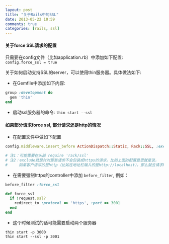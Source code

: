 ```yaml
---
layout: post
title: "关于Rails中的SSL"
date: 2013-05-22 10:59
comments: true
categories: [rails, ssl]
---
```


#### 关于force SSL请求的配置
只需要在config文件（比如application.rb）中添加如下配置:  
`config.force_ssl = true`  

关于如何启动支持SSL的server，可以使用thin服务器。具体做法如下:  

* 在Gemfile中添加如下内容:  

```ruby
group :development do
  gem 'thin'
end
```


* 启动ssl服务器的命令: `thin start --ssl`  

#### 如果部分请求force ssl, 部分请求还是http的情况

* 在配置文件中做如下配置  

```ruby
config.middleware.insert_before ActionDispatch::Static, Rack::SSL, :exclude => proc { |env| env['HTTPS'] != 'on' }

# 注1：可能需要在头部 require 'rack/ssl'
# 注2：exclude就是针对那些请求不会包装成https的请求。比如上面的配置意思就是说，  
#     如果客户请求的是http（比如在地址栏输入的是http://localhost），那么就去请求http
```

* 在需要强制https的controller中添加 `before_filter`, 例如：  

```ruby
before_filter :force_ssl

def force_ssl
  if !request.ssl?
	redirect_to :protocol => 'https', :port => 3001
  end
end
```

* 这个时候测试的话可能需要启动两个服务器  

```
thin start -p 3000  
thin start --ssl -p 3001  
```



